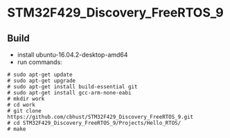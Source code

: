 # STM32F429_Discovery_FreeRTOS_9

## Build

- install ubuntu-16.04.2-desktop-amd64
- run commands:

```
# sudo apt-get update
# sudo apt-get upgrade
# sudo apt-get install build-essential git 
# sudo apt-get install gcc-arm-none-eabi
# mkdir work
# cd work
# git clone https://github.com/cbhust/STM32F429_Discovery_FreeRTOS_9.git
# cd STM32F429_Discovery_FreeRTOS_9/Projects/Hello_RTOS/
# make
```





